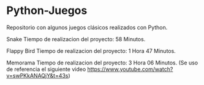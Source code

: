 # Python-Juegos
Repositorio con algunos juegos clásicos realizados con Python.

Snake
Tiempo de realizacion del proyecto: 58 Minutos.

Flappy Bird
Tiempo de realizacion del proyecto: 1 Hora 47 Minutos.

Memorama
Tiempo de realizacion del proyecto: 3 Hora 06 Minutos.
(Se uso de referencia el siguiente video https://www.youtube.com/watch?v=swPKkANAQjY&t=43s)





